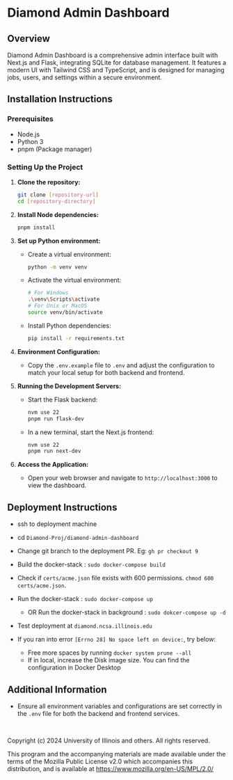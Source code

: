 # Diamond Admin Dashboard

## Overview

Diamond Admin Dashboard is a comprehensive admin interface built with Next.js and Flask, integrating SQLite for database management. It features a modern UI with Tailwind CSS and TypeScript, and is designed for managing jobs, users, and settings within a secure environment.

## Installation Instructions

### Prerequisites

- Node.js
- Python 3
- pnpm (Package manager)

### Setting Up the Project

1. **Clone the repository:**

   ```bash
   git clone [repository-url]
   cd [repository-directory]
   ```

2. **Install Node dependencies:**

   ```bash
   pnpm install
   ```

3. **Set up Python environment:**

   - Create a virtual environment:
     ```bash
     python -m venv venv
     ```
   - Activate the virtual environment:
     ```bash
     # For Windows
     .\venv\Scripts\activate
     # For Unix or MacOS
     source venv/bin/activate
     ```
   - Install Python dependencies:
     ```bash
     pip install -r requirements.txt
     ```

4. **Environment Configuration:**

   - Copy the `.env.example` file to `.env` and adjust the configuration to match your local setup for both backend and frontend.

5. **Running the Development Servers:**

   - Start the Flask backend:
     ```bash
     nvm use 22
     pnpm run flask-dev
     ```
   - In a new terminal, start the Next.js frontend:
     ```bash
     nvm use 22
     pnpm run next-dev
     ```

6. **Access the Application:**
   - Open your web browser and navigate to `http://localhost:3000` to view the dashboard.

## Deployment Instructions
- ssh to deployment machine 
- cd `Diamond-Proj/diamond-admin-dashboard`
- Change git branch to the deployment PR. Eg: `gh pr checkout 9`
- Build the docker-stack : `sudo docker-compose build`
- Check if `certs/acme.json` file exists with 600 permissions. `chmod 600 certs/acme.json`.
- Run the docker-stack : `sudo docker-compose up`
   - OR Run the docker-stack in background : `sudo dokcer-compose up -d`
- Test deployment at `diamond.ncsa.illinois.edu`
  
- If you ran into error `[Errno 28] No space left on device:`, try below:
    - Free more spaces by running `docker system prune --all` 
    - If in local, increase the Disk image size. You can find the configuration in Docker Desktop


## Additional Information

- Ensure all environment variables and configurations are set correctly in the `.env` file for both the backend and frontend services.

<br>

Copyright (c) 2024 University of Illinois and others. All rights reserved.

This program and the accompanying materials are made available under the
terms of the Mozilla Public License v2.0 which accompanies this distribution,
and is available at https://www.mozilla.org/en-US/MPL/2.0/
